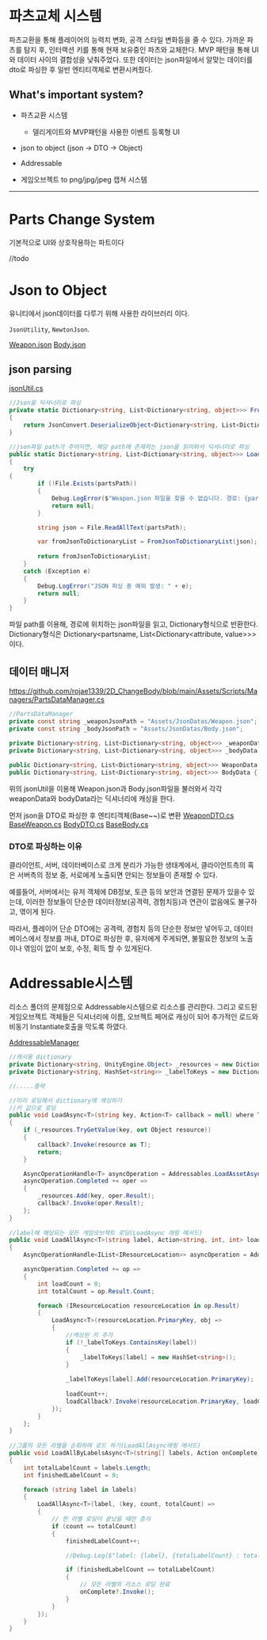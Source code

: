 # 파츠교체 시스템
파츠교환을 통해 플레이어의 능력치 변화, 공격 스타일 변화등을 줄 수 있다.
가까운 파츠를 탐지 후, 인터랙션 키를 통해 현재 보유중인 파츠와 교체한다.
MVP 패턴을 통해 UI와 데이터 사이의 결합성을 낮춰주었다.
또한 데이터는 json파일에서 알맞는 데이터를 dto로 파싱한 후 일반 엔티티객체로 변환시켜줬다.

## What's important system?
- 파츠교환 시스템
    - 델리게이트와 MVP패턴을 사용한 이벤트 등록형 UI
- json to object (json -> DTO -> Object)
- Addressable

- 게임오브젝트 to png/jpg/jpeg 캡쳐 시스템

---
# Parts Change System
기본적으로 UI와 상호작용하는 파트이다

//todo

# Json to Object

유니티에서 json데이터를 다루기 위해 사용한 라이브러리 이다.

`JsonUtility`, `NewtonJson`.

[Weapon.json](https://github.com/rojae1339/2D_ChangeBody/blob/main/Assets/JsonDatas/Weapon.json)
[Body.json](https://github.com/rojae1339/2D_ChangeBody/blob/main/Assets/JsonDatas/Body.json)

## json parsing
[jsonUtil.cs](https://github.com/rojae1339/2D_ChangeBody/blob/main/Assets/Scripts/Utils/JsonUtil.cs)

```cs
//Json을 딕셔너리로 파싱
private static Dictionary<string, List<Dictionary<string, object>>> FromJsonToDictionaryList(string json)
{
    return JsonConvert.DeserializeObject<Dictionary<string, List<Dictionary<string, object>>>>(json);
}

//json파일 path가 주어지면, 해당 path에 존재하는 json을 읽어와서 딕셔너리로 파싱
public static Dictionary<string, List<Dictionary<string, object>>> LoadPartsWithPath(string partsPath)
{
    try
{
        if (!File.Exists(partsPath))
        {
            Debug.LogError($"Weapon.json 파일을 찾을 수 없습니다. 경로: {partsPath}");
            return null;
        }

        string json = File.ReadAllText(partsPath);

        var fromJsonToDictionaryList = FromJsonToDictionaryList(json);
            
        return fromJsonToDictionaryList;
    }
    catch (Exception e)
    {
        Debug.LogError("JSON 파싱 중 예외 발생: " + e);
        return null;
    }
}
```

파일 path를 이용해, 경로에 위치하는 json파일을 읽고, Dictionary형식으로 반환한다.
Dictionary형식은 Dictionary<partsname, List<Dictionary<attribute, value>>> 이다.



## 데이터 매니저

https://github.com/rojae1339/2D_ChangeBody/blob/main/Assets/Scripts/Managers/PartsDataManager.cs
```cs
//PartsDataManager
private const string _weaponJsonPath = "Assets/JsonDatas/Weapon.json";
private const string _bodyJsonPath = "Assets/JsonDatas/Body.json";

private Dictionary<string, List<Dictionary<string, object>>> _weaponData = new();
private Dictionary<string, List<Dictionary<string, object>>> _bodyData = new();
        
public Dictionary<string, List<Dictionary<string, object>>> WeaponData { get => _weaponData; }
public Dictionary<string, List<Dictionary<string, object>>> BodyData { get => _bodyData; }
```

위의 jsonUtil을 이용해 Weapon.json과 Body.json파일을 불러와서 
각각 weaponData와 bodyData라는 딕셔너리에 캐싱을 한다.

먼저 json을 DTO로 파싱한 후 엔티티객체(Base~~)로 변환
[WeaponDTO.cs](https://github.com/rojae1339/2D_ChangeBody/blob/main/Assets/Scripts/Player/Weapon/DTO/WeaponDTO.cs)
[BaseWeapon.cs](https://github.com/rojae1339/2D_ChangeBody/blob/main/Assets/Scripts/Player/Weapon/DTO/BaseWeapon.cs)
[BodyDTO.cs](https://github.com/rojae1339/2D_ChangeBody/blob/main/Assets/Scripts/Player/Body/DTO/BodyDTO.cs)
[BaseBody.cs](https://github.com/rojae1339/2D_ChangeBody/blob/main/Assets/Scripts/Player/Body/DTO/BaseBody.cs)

### DTO로 파싱하는 이유
클라이언트, 서버, 데이터베이스로 크게 분리가 가능한 생태계에서, 클라이언트측의 혹은 서버측의 정보 중, 서로에게 노출되면 안되는 정보들이 존재할 수 있다. 

예를들어, 서버에서는 유저 객체에 DB정보, 토큰 등의 보안과 연결된 문제가 있을수 있는데, 이러한 정보들이 단순한 데이터정보(공격력, 경험치등)과 연관이 없음에도 불구하고, 엮이게 된다.

따라서, 플레이어 단순 DTO에는 공격력, 경험치 등의 단순한 정보만 넣어두고, 데이터베이스에서 정보를 꺼내, DTO로 파싱한 후, 유저에게 주게되면, 불필요한 정보의 노출이나 엮임이 없이 보호, 수정, 획득 할 수 있게된다.

# Addressable시스템
리소스 폴더의 문제점으로 Addressable시스템으로 리소스를 관리한다.
그리고 로드된 게임오브젝트 객체들은 딕셔너리에 이름, 오브젝트 페어로 캐싱이 되어 추가적인 로드와 비동기 Instantiate호출을 막도록 하였다.

[AddressableManager](https://github.com/rojae1339/2D_ChangeBody/blob/main/Assets/Scripts/Managers/AddressableManager.cs)
```cs
//캐시용 dictionary
private Dictionary<string, UnityEngine.Object> _resources = new Dictionary<string, Object>();
private Dictionary<string, HashSet<string>> _labelToKeys = new Dictionary<string, HashSet<string>>();

//.....중략

//미리 로딩해서 dictionary에 캐싱하기
//키 값으로 로딩
public void LoadAsync<T>(string key, Action<T> callback = null) where T : Object
{
    if (_resources.TryGetValue(key, out Object resource))
    {
        callback?.Invoke(resource as T);
        return;
    }

    AsyncOperationHandle<T> asyncOperation = Addressables.LoadAssetAsync<T>(key);
    asyncOperation.Completed += oper =>
    {
        _resources.Add(key, oper.Result);
        callback?.Invoke(oper.Result);
    };
}
    
//label에 해당되는 모든 게임오브젝트 로딩(LoadAsync 래핑 메서드)
public void LoadAllAsync<T>(string label, Action<string, int, int> loadCallback) where T : Object
{
    AsyncOperationHandle<IList<IResourceLocation>> asyncOperation = Addressables.LoadResourceLocationsAsync(label,     typeof(T));

    asyncOperation.Completed += op =>
    {
        int loadCount = 0;
        int totalCount = op.Result.Count;

        foreach (IResourceLocation resourceLocation in op.Result)
        {
            LoadAsync<T>(resourceLocation.PrimaryKey, obj =>
            {
                //캐싱된 키 추가
                if (!_labelToKeys.ContainsKey(label))
                {
                    _labelToKeys[label] = new HashSet<string>();
                }
                    
                _labelToKeys[label].Add(resourceLocation.PrimaryKey);
                    
                loadCount++;
                loadCallback?.Invoke(resourceLocation.PrimaryKey, loadCount, totalCount);
            });
        }
    };
}
    
//그룹의 모든 라벨을 순회하며 로드 하기(LoadAllAsync래핑 메서드)
public void LoadAllByLabelsAsync<T>(string[] labels, Action onComplete) where T : Object
{
    int totalLabelCount = labels.Length;
    int finishedLabelCount = 0;

    foreach (string label in labels)
    {
        LoadAllAsync<T>(label, (key, count, totalCount) =>
        {
            // 한 라벨 로딩이 끝났을 때만 증가
            if (count == totalCount)
            {
                finishedLabelCount++;

                //Debug.Log($"label: {label}, {totalLabelCount} : total, {finishedLabelCount} : finished");

                if (finishedLabelCount == totalLabelCount)
                {
                    // 모든 라벨의 리소스 로딩 완료
                    onComplete?.Invoke();
                }
            }
        });
    }
}
```

